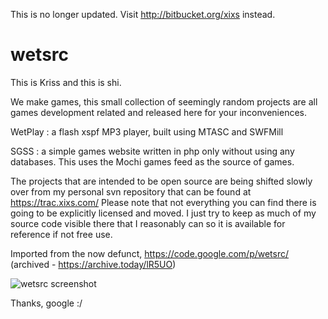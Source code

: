 This is no longer updated.
Visit http://bitbucket.org/xixs instead.

# wetsrc

This is Kriss and this is shi.

We make games, this small collection of seemingly random projects are all games development related and released here for your inconveniences.

WetPlay : a flash xspf MP3 player, built using MTASC and SWFMill

SGSS : a simple games website written in php only without using any databases. This uses the Mochi games feed as the source of games.

The projects that are intended to be open source are being shifted slowly over from my personal svn repository that can be found at https://trac.xixs.com/ Please note that not everything you can find there is going to be explicitly licensed and moved. I just try to keep as much of my source code visible there that I reasonably can so it is available for reference if not free use.


Imported from the now defunct, https://code.google.com/p/wetsrc/ (archived - https://archive.today/lR5UO)

![wetsrc screenshot](http://wet.genes.pw/data/wetsrc_screen/wetsrc_screen.png)

Thanks, google :/
